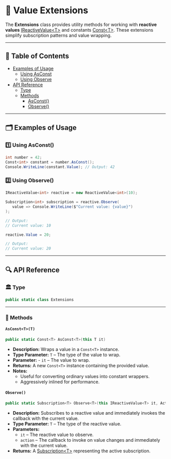 # 🧩 Value Extensions

The **Extensions** class provides utility methods for working with **reactive values** [IReactiveValue&lt;T&gt;](IReactiveValue.md) and constants [Const&lt;T&gt;](Const.md). These extensions simplify subscription patterns and value wrapping.

---

## 📑 Table of Contents

- [Examples of Usage](#-examples-of-usage)
  - [Using AsConst](#ex1)
  - [Using Observe](#ex2)
- [API Reference](#-api-reference)
  - [Type](#-type)
  - [Methods](#-methods)
    - [AsConst()](#asconsttt)
    - [Observe()](#observe)


---

## 🗂 Examples of Usage

<div id="ex1"></div>

### 1️⃣ Using AsConst()

```csharp
int number = 42;
Const<int> constant = number.AsConst();
Console.WriteLine(constant.Value); // Output: 42
```

<div id="ex2"></div>

### 2️⃣ Using Observe()

```csharp
IReactiveValue<int> reactive = new ReactiveValue<int>(10);

Subscription<int> subscription = reactive.Observe(
   value => Console.WriteLine($"Current value: {value}")
);

// Output:
// Current value: 10

reactive.Value = 20;

// Output:
// Current value: 20
```

---

## 🔍 API Reference

### 🏛️ Type <div id="-type"></div>

```csharp
public static class Extensions
```

---

### 🏹 Methods

#### `AsConst<T>(T)`
```csharp
public static Const<T> AsConst<T>(this T it)
```
- **Description:** Wraps a value in a `Const<T>` instance.
- **Type Parameter:** `T` – The type of the value to wrap.
- **Parameter:** - `it` – The value to wrap. 
- **Returns:** A new `Const<T>` instance containing the provided value.
- **Notes:**
  - Useful for converting ordinary values into constant wrappers.
  - Aggressively inlined for performance.

#### `Observe()`
```csharp
public static Subscription<T> Observe<T>(this IReactiveValue<T> it, Action<T> action)
```
- **Description:** Subscribes to a reactive value and immediately invokes the callback with the current value.
- **Type Parameter:** `T` – The type of the reactive value.
- **Parameters:**
  - `it` – The reactive value to observe.
  - `action` – The callback to invoke on value changes and immediately with the current value.
- **Returns:** A [Subscription&lt;T&gt;](../Events/Subscription%601.md) representing the active subscription.
